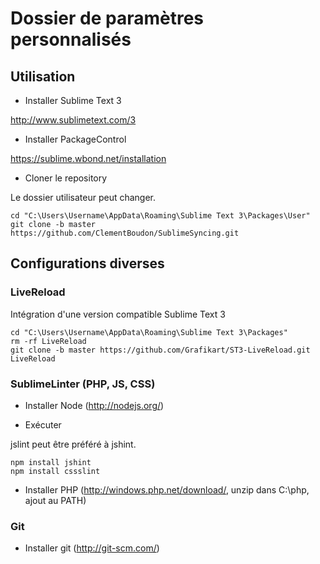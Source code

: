 # Dossier de paramètres personnalisés

## Utilisation

* Installer Sublime Text 3

http://www.sublimetext.com/3

* Installer PackageControl

https://sublime.wbond.net/installation

* Cloner le repository

Le dossier utilisateur peut changer.

    cd "C:\Users\Username\AppData\Roaming\Sublime Text 3\Packages\User"
    git clone -b master https://github.com/ClementBoudon/SublimeSyncing.git


## Configurations diverses

### LiveReload
Intégration d'une version compatible Sublime Text 3

    cd "C:\Users\Username\AppData\Roaming\Sublime Text 3\Packages"
    rm -rf LiveReload
    git clone -b master https://github.com/Grafikart/ST3-LiveReload.git LiveReload

### SublimeLinter (PHP, JS, CSS)

* Installer Node (http://nodejs.org/)

* Exécuter

jslint peut être préféré à jshint.

    npm install jshint 
    npm install cssslint

* Installer PHP (http://windows.php.net/download/, unzip dans C:\php, ajout au PATH)

### Git

* Installer git (http://git-scm.com/)